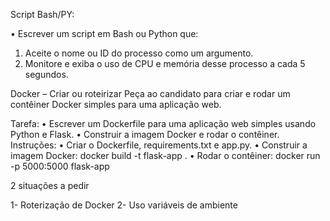 Script Bash/PY:

•	Escrever um script em Bash ou Python que:

1.	Aceite o nome ou ID do processo como um argumento.
2.	Monitore e exiba o uso de CPU e memória desse processo a cada 5 segundos.

Docker – Criar ou roteirizar
Peça ao candidato para criar e rodar um contêiner Docker simples para uma aplicação web.

Tarefa:
•	Escrever um Dockerfile para uma aplicação web simples usando Python e Flask.
•	Construir a imagem Docker e rodar o contêiner.
Instruções:
•	Criar o Dockerfile, requirements.txt e app.py.
•	Construir a imagem Docker: docker build -t flask-app .
•	Rodar o contêiner: docker run -p 5000:5000 flask-app


2 situações a pedir

1- Roterização de Docker 
2- Uso variáveis de ambiente